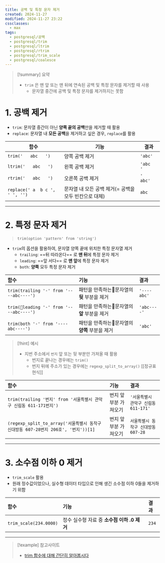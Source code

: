 ```yaml
---
title: 공백 및 특정 문자 제거
created: 2024-11-27
modified: 2024-11-27 23:22
cssclasses:
  - max
tags:
  - postgresql/공백
  - postgresql/trim
  - postgresql/ltrim
  - postgresql/rtrim
  - postgresql/trim_scale
  - postgresql/coalesce
---
```

> [!summary] 요약
> - `trim` 은 맨 앞 또는 맨 뒤에 연속된 공백 및 특정 문자를 제거할 때 사용
> 	- 문자열 중간에 공백 및 특정 문자를 제거하지는 못함
# 1. 공백 제거
- `trim`: 문자열 중간이 아닌 **양쪽 끝의 공백**만을 제거할 때 활용
- `replace`: 문자열 내 **모든 공백**을 제거하고 싶은 경우, `replace`를 활용

| 함수                             | 기능                               | 결과         |
| ------------------------------ | -------------------------------- | ---------- |
| `trim('   abc   ')`            | 양쪽 공백 제거                         | `'abc'`    |
| `ltrim('   abc   ')`           | 왼쪽 공백 제거                         | `'abc   '` |
| `rtrim('   abc   ')`           | 오른쪽 공백 제거                        | `'   abc'` |
| `replace(' a  b c ', ' ', '')` | 문자열 내 모든 공백 제거(= 공백을 모두 빈칸으로 대체) | `abc`      |

---
# 2. 특정 문자 제거
> `trim(option 'pattern' from 'string')`
- `trim`의 옵션을 활용하여, 문자열 양쪽 끝에 위치한 특정 문자열 제거
	- `trailing`: ==뒤 따라온다== 로 **맨 뒤**에 특정 문자 제거
	- `leading`: ==앞 서다== 로 **맨 앞**에 특정 문자 제거
	- `both`: **양쪽** 모두 특정 문자 제거

| 함수                                      | 기능                          | 결과          |
| :-------------------------------------- | :-------------------------- | :---------- |
| `trim(trailing '-' from '----abc----')` | 패턴을 만족하는문자열의 **뒷** 부분을 제거  | `'----abc'` |
| `trim(leading '-' from '----abc----')` | 패턴을 만족하는문자열의 **앞** 부분을 제거  | `'abc----'` |
| `trim(both '-' from '----abc----')`     | 패턴을 만족하는문자열의 **양쪽** 부분을 제거 | `'abc'`     |
> [!hint] 예시
> - 지번 주소에서 `번지` 앞 또는 뒷 부분만 가져올 때 활용
> 	- 번지로 끝나는 경우에는 `trim()`
> 	- 번지 뒤에 주소가 있는 경우에는 `regexp_split_to_array()` [[정규표현식]]

| 함수                                                                 | 기능           | 결과                        |
| :----------------------------------------------------------------- | :----------- | :------------------------ |
| `trim(trailing '번지' from '서울특별시 관악구 신림동 611-171번지')`               | 번지 앞 부분 가져오기 | `'서울특별시 관악구 신림동 611-171'` |
| `(regexp_split_to_array('서울특별시 동작구 신대방동 607-28번지 206호', '번지'))[1]` | 번지 앞 부분 가져오기 | `서울특별시 동작구 신대방동 607-28`   |

---
# 3. 소수점 이하 0 제거
- `trim_scale` 활용
- 원래 정수값이었으나, 실수형 데이터 타입으로 인해 생긴 소수점 이하 0들을 제거하기 위함

| 함수                     | 기능                           | 결과    |
| :--------------------- | :--------------------------- | :---- |
| `trim_scale(234.0000)` | 정수 실수형 자료 중 **소수점 이하 .0 제거** | `234` |

---
>[!example] 참고사이트
>- [trim 함수에 대해 간단히 알아봅시다](https://codingdog.tistory.com/entry/postgresql-trim-%ED%95%A8%EC%88%98%EC%97%90-%EB%8C%80%ED%95%B4-%EA%B0%84%EB%8B%A8%ED%9E%88-%EC%95%8C%EC%95%84%EB%B4%85%EC%8B%9C%EB%8B%A4)


